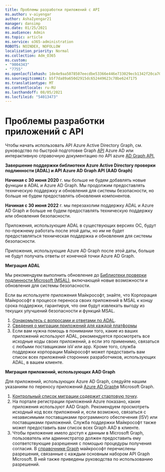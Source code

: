 ```yaml
---
title: Проблемы разработки приложений с API
ms.author: v-aiyengar
author: AshaIyengar21
manager: dansimp
ms.date: 01/25/2021
ms.audience: Admin
ms.topic: article
ms.service: o365-administration
ROBOTS: NOINDEX, NOFOLLOW
localization_priority: Normal
ms.collection: Adm_O365
ms.custom:
- "9004343"
- "7755"
ms.openlocfilehash: 1de4e9aa5078507eecdbe53366e446e733029ecb1342f20ca701fa7f95a06fa9
ms.sourcegitcommit: b5f7da89a650d2915dc652449623c78be6247175
ms.translationtype: MT
ms.contentlocale: ru-RU
ms.lasthandoff: 08/05/2021
ms.locfileid: "54013473"
---
```

# <a name="issues-developing-applications-with-apis"></a>Проблемы разработки приложений с API

Чтобы начать использовать API Azure Active Directory Graph, см. руководство по быстрой подготовке Graph [API](https://docs.microsoft.com/azure/active-directory/develop/microsoft-graph-intro) Azure AD или интерактивную справочную документацию по API azure [AD Graph API.](https://docs.microsoft.com/previous-versions/azure/ad/graph/api/api-catalog)

**Завершение поддержки библиотеки Azure Active Directory проверки подлинности (ADAL) и API Azure AD Graph API (AAD Graph)**

**Начиная с 30 июня 2020** г. мы больше не будем добавлять новые функции в ADAL и Azure AD Graph. Мы продолжим предоставлять техническую поддержку и обновления для системы безопасности, но больше не будем предоставлять обновления компонентов.

**Начиная с 30 июня 2022** г. мы перезахолим поддержку ADAL и Azure AD Graph и больше не будем предоставлять техническую поддержку или обновления безопасности.

Приложения, использующие ADAL в существующих версиях ОС, будут по-прежнему работать после этой даты, но им не будет предоставляться техническая поддержка и обновления для системы безопасности.

Приложения, использующие Azure AD Graph после этой даты, больше не будут получать ответы от конечной точки Azure AD Graph.

**Миграция ADAL**

Мы рекомендуем выполнить обновление до [Библиотеки проверки подлинности Microsoft (MSAL)](https://docs.microsoft.com/azure/active-directory/develop/v2-overview), включающей новые возможности и обновления для системы безопасности.

Если вы используете приложения Майкрософт, знайте, что Корпорация Майкрософт в процессе переноса своих приложений в MSAL к концу срока поддержки, гарантируя, что они будут извлекать выгоду из текущих улучшений безопасности и функций MSAL.

1. [Ознакомьтесь с вопросами и ответами по ADAL](https://docs.microsoft.com/azure/active-directory/develop/msal-migration#frequently-asked-questions-faq).
1. [Сведения о миграции приложений для каждой платформы](https://docs.microsoft.com/azure/active-directory/develop/msal-migration#frequently-asked-questions-faq)
1. Если вам нужна помощь в понимании того, какие из ваших приложений используют ADAL, рекомендуется просмотреть все исходные коды своих приложений, а если это применимо, связаться с любыми поставщиками isV или app. Кроме того, служба поддержки корпорации Майкрософт может предоставить вам список всех приложений сторонних разработчиков, использующих ADAL, в вашем клиенте.

**Миграция приложений, использующих AAD Graph**

Для приложений, использующих Azure AD Graph, следуйте нашим указаниям по переносу приложений [Azure AD Graph](https://docs.microsoft.com/graph/migrate-azure-ad-graph-overview?view=graph-rest-1.0&preserve-view=true)в Microsoft Graph.

1. [Контрольный список миграции содержит стартовую точку](https://docs.microsoft.com/graph/migrate-azure-ad-graph-planning-checklist). 
1. На портале регистрации приложений Azure показано, какие приложения используют AAD Graph. Рекомендуем просмотреть исходный код всех приложений и, если возможно, связаться с независимыми поставщиками программного обеспечения (ISV) или поставщиками приложений. Служба поддержки Майкрософт также может предоставить вам список всех Graph AAD в клиенте.
1. Чтобы приложение имело доступ к данным в Microsoft Graph, пользователь или администратор должен предоставить ему соответствующие разрешения с помощью процедуры получения согласия. В [справочнике Graph](https://docs.microsoft.com/graph/permissions-reference?context=graph%2Fapi%2Fbeta&view=graph-rest-beta&preserve-view=true) майкрософт перечислены разрешения, связанные с каждым основным набором API Graph Microsoft. В ней также приведены руководства по использованию разрешений.
